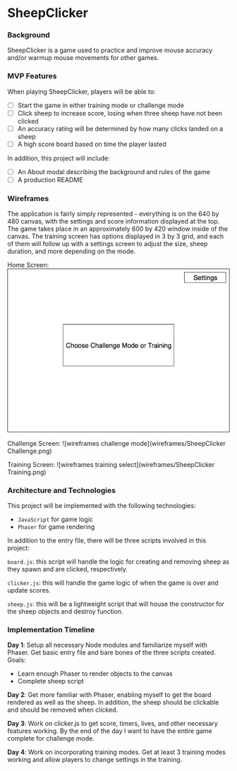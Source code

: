 # SheepClicker

### Background

SheepClicker is a game used to practice and improve mouse accuracy and/or warmup mouse movements for other games.

### MVP Features

When playing SheepClicker, players will be able to:

- [ ] Start the game in either training mode or challenge mode
- [ ] Click sheep to increase score, losing when three sheep have not been clicked
- [ ] An accuracy rating will be determined by how many clicks landed on a sheep
- [ ] A high score board based on time the player lasted

In addition, this project will include:

- [ ] An About modal describing the background and rules of the game
- [ ] A production README

### Wireframes

The application is fairly simply represented - everything is on the 640 by 480 canvas, with the settings and score information displayed at the top. The game takes place in an approximately 600 by 420 window inside of the canvas. The training screen has options displayed in 3 by 3 grid, and each of them will follow up with a settings screen to adjust the size, sheep duration, and more depending on the mode.

Home Screen:
![wireframes](wireframes/SheepClicker.png)

Challenge Screen:
![wireframes challenge mode](wireframes/SheepClicker Challenge.png)

Training Screen:
![wireframes training select](wireframes/SheepClicker Training.png)

### Architecture and Technologies

This project will be implemented with the following technologies:

- `JavaScript` for game logic
- `Phaser` for game rendering

In addition to the entry file, there will be three scripts involved in this project:

`board.js`: this script will handle the logic for creating and removing sheep as they spawn and are clicked, respectively.

`clicker.js`: this will handle the game logic of when the game is over and update scores.

`sheep.js`: this will be a lightweight script that will house the constructor for the sheep objects and destroy function.

### Implementation Timeline

**Day 1**: Setup all necessary Node modules and familiarize myself with Phaser. Get basic entry file and bare bones of the three scripts created. Goals:
- Learn enough Phaser to render objects to the canvas
- Complete sheep script

**Day 2**: Get more familiar with Phaser, enabling myself to get the board rendered as well as the sheep. In addition, the sheep should be clickable and should be removed when clicked.

**Day 3**: Work on clicker.js to get score, timers, lives, and other necessary features working. By the end of the day I want to have the entire game complete for challenge mode.

**Day 4**: Work on incorporating training modes. Get at least 3 training modes working and allow players to change settings in the training.
